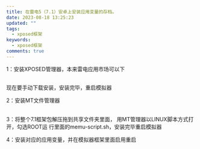 ```yaml
---
title: 在雷电5（7.1）安卓上安装应用变量的存档。
date: 2023-08-18 13:25:23
updated: ""
tags:
  - xposed框架
keywords:
  - xposed框架
comments: true
---
```

1：安装XPOSED管理器，本来雷电应用市场可以下##
现在要手动下载安装，安装完毕，重启模拟器

2：安装MT文件管理器##

3：将整个7.1框架包解压拖到共享文件夹里面，
用MT管理器以LINUX脚本方式打开，勾选ROOT运
行里面的memu-script.sh，安装完毕重启模拟器

4：安装对应的应用变量，并在模拟器框架里面启用重启

